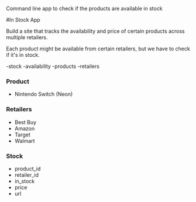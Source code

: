 Command line app to check if the products are available in stock

#In Stock App

Build a site that tracks the availability and price of certain products across multiple retailers.

Each product might be available from certain retailers, but we have to check if it's in stock.

-stock
-availability
-products
-retailers

### Product 

- Nintendo Switch (Neon)

### Retailers

- Best Buy
- Amazon
- Target
- Walmart

### Stock 
- product_id
- retailer_id
- in_stock
- price
- url 
